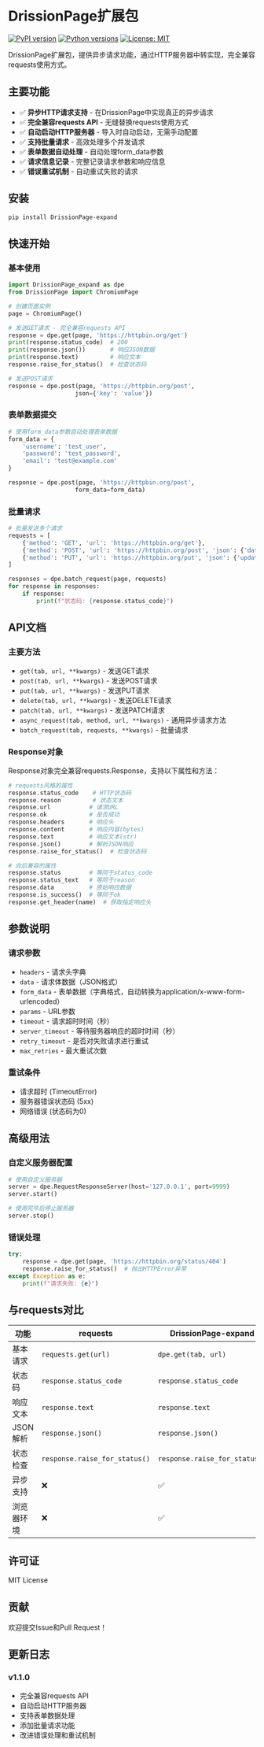 # DrissionPage扩展包

[![PyPI version](https://badge.fury.io/py/DrissionPage-expand.svg)](https://badge.fury.io/py/DrissionPage-expand)
[![Python versions](https://img.shields.io/pypi/pyversions/DrissionPage-expand.svg)](https://pypi.org/project/DrissionPage-expand/)
[![License: MIT](https://img.shields.io/badge/License-MIT-yellow.svg)](https://opensource.org/licenses/MIT)

DrissionPage扩展包，提供异步请求功能，通过HTTP服务器中转实现，完全兼容requests使用方式。

## 主要功能

- ✅ **异步HTTP请求支持** - 在DrissionPage中实现真正的异步请求
- ✅ **完全兼容requests API** - 无缝替换requests使用方式
- ✅ **自动启动HTTP服务器** - 导入时自动启动，无需手动配置
- ✅ **支持批量请求** - 高效处理多个并发请求
- ✅ **表单数据自动处理** - 自动处理form_data参数
- ✅ **请求信息记录** - 完整记录请求参数和响应信息
- ✅ **错误重试机制** - 自动重试失败的请求

## 安装

```bash
pip install DrissionPage-expand
```

## 快速开始

### 基本使用

```python
import DrissionPage_expand as dpe
from DrissionPage import ChromiumPage

# 创建页面实例
page = ChromiumPage()

# 发送GET请求 - 完全兼容requests API
response = dpe.get(page, 'https://httpbin.org/get')
print(response.status_code)  # 200
print(response.json())       # 响应JSON数据
print(response.text)         # 响应文本
response.raise_for_status()  # 检查状态码

# 发送POST请求
response = dpe.post(page, 'https://httpbin.org/post', 
                   json={'key': 'value'})
```

### 表单数据提交

```python
# 使用form_data参数自动处理表单数据
form_data = {
    'username': 'test_user',
    'password': 'test_password',
    'email': 'test@example.com'
}

response = dpe.post(page, 'https://httpbin.org/post', 
                   form_data=form_data)
```

### 批量请求

```python
# 批量发送多个请求
requests = [
    {'method': 'GET', 'url': 'https://httpbin.org/get'},
    {'method': 'POST', 'url': 'https://httpbin.org/post', 'json': {'data': 'test'}},
    {'method': 'PUT', 'url': 'https://httpbin.org/put', 'json': {'update': 'data'}}
]

responses = dpe.batch_request(page, requests)
for response in responses:
    if response:
        print(f"状态码: {response.status_code}")
```

## API文档

### 主要方法

- `get(tab, url, **kwargs)` - 发送GET请求
- `post(tab, url, **kwargs)` - 发送POST请求  
- `put(tab, url, **kwargs)` - 发送PUT请求
- `delete(tab, url, **kwargs)` - 发送DELETE请求
- `patch(tab, url, **kwargs)` - 发送PATCH请求
- `async_request(tab, method, url, **kwargs)` - 通用异步请求方法
- `batch_request(tab, requests, **kwargs)` - 批量请求

### Response对象

Response对象完全兼容requests.Response，支持以下属性和方法：

```python
# requests风格的属性
response.status_code    # HTTP状态码
response.reason         # 状态文本
response.url           # 请求URL
response.ok            # 是否成功
response.headers       # 响应头
response.content       # 响应内容(bytes)
response.text          # 响应文本(str)
response.json()        # 解析JSON响应
response.raise_for_status()  # 检查状态码

# 向后兼容的属性
response.status        # 等同于status_code
response.status_text   # 等同于reason
response.data          # 原始响应数据
response.is_success()  # 等同于ok
response.get_header(name)  # 获取指定响应头
```

## 参数说明

### 请求参数

- `headers` - 请求头字典
- `data` - 请求体数据（JSON格式）
- `form_data` - 表单数据（字典格式，自动转换为application/x-www-form-urlencoded）
- `params` - URL参数
- `timeout` - 请求超时时间（秒）
- `server_timeout` - 等待服务器响应的超时时间（秒）
- `retry_timeout` - 是否对失败请求进行重试
- `max_retries` - 最大重试次数

### 重试条件

- 请求超时 (TimeoutError)
- 服务器错误状态码 (5xx)
- 网络错误 (状态码为0)

## 高级用法

### 自定义服务器配置

```python
# 使用自定义服务器
server = dpe.RequestResponseServer(host='127.0.0.1', port=9999)
server.start()

# 使用完毕后停止服务器
server.stop()
```

### 错误处理

```python
try:
    response = dpe.get(page, 'https://httpbin.org/status/404')
    response.raise_for_status()  # 抛出HTTPError异常
except Exception as e:
    print(f"请求失败: {e}")
```

## 与requests对比

| 功能 | requests | DrissionPage-expand |
|------|----------|-------------------|
| 基本请求 | `requests.get(url)` | `dpe.get(tab, url)` |
| 状态码 | `response.status_code` | `response.status_code` |
| 响应文本 | `response.text` | `response.text` |
| JSON解析 | `response.json()` | `response.json()` |
| 状态检查 | `response.raise_for_status()` | `response.raise_for_status()` |
| 异步支持 | ❌ | ✅ |
| 浏览器环境 | ❌ | ✅ |

## 许可证

MIT License

## 贡献

欢迎提交Issue和Pull Request！

## 更新日志

### v1.1.0
- 完全兼容requests API
- 自动启动HTTP服务器
- 支持表单数据处理
- 添加批量请求功能
- 改进错误处理和重试机制
